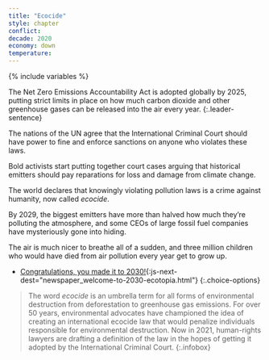 ```yaml
---
title: "Ecocide"
style: chapter
conflict: 
decade: 2020
economy: down
temperature: 
---
```


{% include variables %}

The Net Zero Emissions Accountability Act is adopted globally by 2025, putting strict limits in place on how much carbon dioxide and other greenhouse gases can be released into the air every year. 
{:.leader-sentence}

The nations of the UN agree that the International Criminal Court should have power to fine and enforce sanctions on anyone who violates these laws.

Bold activists start putting together court cases arguing that historical emitters should pay reparations for loss and damage from climate change.

The world declares that knowingly violating pollution laws is a crime against humanity, now called *ecocide*.

By 2029, the biggest emitters have more than halved how much they’re polluting the atmosphere, and some CEOs of large fossil fuel companies have mysteriously gone into hiding.

The air is much nicer to breathe all of a sudden, and three million children who would have died from air pollution every year get to grow up.

- [Congratulations, you made it to 2030!](part-page_2030.html){:js-next-dest="newspaper_welcome-to-2030-ecotopia.html"}
{:.choice-options}

> The word *ecocide* is an umbrella term for all forms of environmental destruction from deforestation to greenhouse gas emissions. For over 50&nbsp;years, environmental advocates have championed the idea of creating an international ecocide law that would penalize individuals responsible for environmental destruction. Now in 2021, human-rights lawyers are drafting a definition of the law in the hopes of getting it adopted by the International Criminal Court.
{:.infobox}
